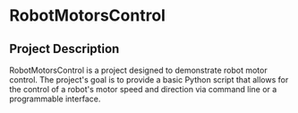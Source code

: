 # RobotMotorsControl

## Project Description

RobotMotorsControl is a project designed to demonstrate robot motor control. The project's goal is to provide a basic Python script that allows for the control of a robot's motor speed and direction via command line or a programmable interface.
